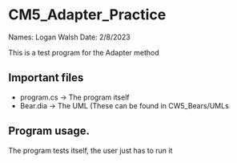 # CM5_Adapter_Practice
Names: Logan Walsh
Date: 2/8/2023

This is a test program for the Adapter method

## Important files
* program.cs -> The program itself
* Bear.dia -> The UML (These can be found in CW5_Bears/UMLs

## Program usage.
The program tests itself, the user just has to run it


